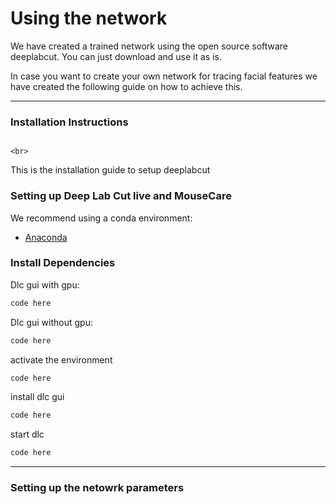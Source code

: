  # Using the network

We have created a trained network using the open source software deeplabcut. You can just download and use it as is.

In case you want to create your own network for tracing facial features we have created the following guide on how to achieve this.


---

### Installation Instructions

<p align="left">
  <span style="display: inline-block; width: 60%;">
     
    <br>  
   This is the installation guide to setup deeplabcut
  </span>
</p>


### Setting up Deep Lab Cut live and MouseCare

We recommend using a conda environment:
- [Anaconda ](https://anaconda.org/anaconda)

### Install Dependencies

Dlc gui with gpu:
```bash
code here
```
Dlc  gui without gpu:
```bash
code here
```
activate the environment
```bash
code here
```
install dlc gui
```bash
code here
```
start dlc
```bash
code here
```
---
 
### Setting up the netowrk parameters

